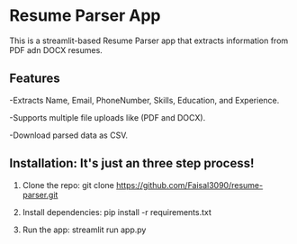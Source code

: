 # Resume Parser App
This is a streamlit-based Resume Parser app that extracts information from PDF adn DOCX resumes.

## Features
-Extracts Name, Email, PhoneNumber, Skills,   Education, and Experience. 

-Supports multiple file uploads like (PDF and DOCX).

-Download parsed data as CSV.

## Installation: It's just an three step process!
1. Clone the repo:
    git clone https://github.com/Faisal3090/resume-parser.git

2. Install dependencies:
    pip install -r requirements.txt

3. Run the app:
    streamlit run app.py